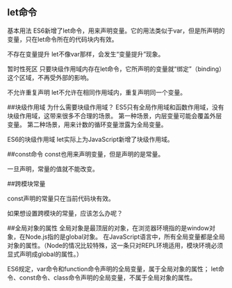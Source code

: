 ##  let命令
基本用法
    ES6新增了let命令，用来声明变量。它的用法类似于var，但是所声明的变量，只在let命令所在的代码块内有效。

不存在变量提升
    let不像var那样，会发生“变量提升”现象。

暂时性死区
    只要块级作用域内存在let命令，它所声明的变量就“绑定”（binding）这个区域，不再受外部的影响。

不允许重复声明
    let不允许在相同作用域内，重复声明同一个变量。

##块级作用域
为什么需要块级作用域？
    ES5只有全局作用域和函数作用域，没有块级作用域，这带来很多不合理的场景。
    第一种场景，内层变量可能会覆盖外层变量。
    第二种场景，用来计数的循环变量泄露为全局变量。

ES6的块级作用域
    let实际上为JavaScript新增了块级作用域。

##const命令
const也用来声明变量，但是声明的是常量。

一旦声明，常量的值就不能改变。

##跨模块常量

const声明的常量只在当前代码块有效。

如果想设置跨模块的常量，应该怎么办呢？

##全局对象的属性
全局对象是最顶层的对象，在浏览器环境指的是window对象，在Node.js指的是global对象。
在JavaScript语言中，所有全局变量都是全局对象的属性。（Node的情况比较特殊，这一条只对REPL环境适用，模块环境必须显式声明成global的属性。）

ES6规定，var命令和function命令声明的全局变量，属于全局对象的属性；
let命令、const命令、class命令声明的全局变量，不属于全局对象的属性。
